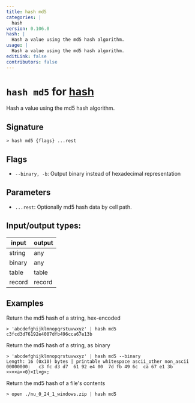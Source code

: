 ```yaml
---
title: hash md5
categories: |
  hash
version: 0.106.0
hash: |
  Hash a value using the md5 hash algorithm.
usage: |
  Hash a value using the md5 hash algorithm.
editLink: false
contributors: false
---
```

<!-- This file is automatically generated. Please edit the command in https://github.com/nushell/nushell instead. -->

# `hash md5` for [hash](/commands/categories/hash.md)

<div class='command-title'>Hash a value using the md5 hash algorithm.</div>

## Signature

```> hash md5 {flags} ...rest```

## Flags

 -  `--binary, -b`: Output binary instead of hexadecimal representation

## Parameters

 -  `...rest`: Optionally md5 hash data by cell path.


## Input/output types:

| input  | output |
| ------ | ------ |
| string | any    |
| binary | any    |
| table  | table  |
| record | record |
## Examples

Return the md5 hash of a string, hex-encoded
```nu
> 'abcdefghijklmnopqrstuvwxyz' | hash md5
c3fcd3d76192e4007dfb496cca67e13b
```

Return the md5 hash of a string, as binary
```nu
> 'abcdefghijklmnopqrstuvwxyz' | hash md5 --binary
Length: 16 (0x10) bytes | printable whitespace ascii_other non_ascii
00000000:   c3 fc d3 d7  61 92 e4 00  7d fb 49 6c  ca 67 e1 3b   ××××a××0}×Il×g×;

```

Return the md5 hash of a file's contents
```nu
> open ./nu_0_24_1_windows.zip | hash md5

```
